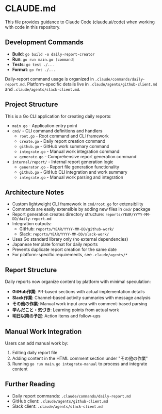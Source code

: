 # CLAUDE.md

This file provides guidance to Claude Code (claude.ai/code) when working with code in this repository.

## Development Commands

- **Build**: `go build -o daily-report-creator`
- **Run**: `go run main.go [command]`
- **Tests**: `go test ./...`
- **Format**: `go fmt ./...`

Daily-report command usage is organized in `.claude/commands/daily-report.md`.
Platform-specific details live in `.claude/agents/github-client.md` and `.claude/agents/slack-client.md`.

## Project Structure

This is a Go CLI application for creating daily reports:

- `main.go` - Application entry point
- `cmd/` - CLI command definitions and handlers
  - `root.go` - Root command and CLI framework
  - `create.go` - Daily report creation command
  - `github.go` - GitHub work summary command
  - `integrate.go` - Manual work integration command
  - `generate.go` - Comprehensive report generation command
- `internal/report/` - Internal report generation logic
  - `generator.go` - Report file generation functionality
  - `github.go` - GitHub CLI integration and work summary
  - `integrate.go` - Manual work parsing and integration

## Architecture Notes

- Custom lightweight CLI framework in `cmd/root.go` for extensibility
- Commands are easily extensible by adding new files in `cmd/` package
- Report generation creates directory structure: `reports/YEAR/YYYY-MM-DD/daily-report.md`
- Integration outputs:
  - GitHub: `reports/YEAR/YYYY-MM-DD/github-work/`
  - Slack: `reports/YEAR/YYYY-MM-DD/slack-work/`
- Uses Go standard library only (no external dependencies)
- Japanese template format for daily reports
- Prevents duplicate report creation for the same date
- For platform-specific requirements, see `.claude/agents/*`

## Report Structure

Daily reports now organize content by platform with minimal speculation:

- **GitHub作業**: PR-based sections with actual implementation details
- **Slack作業**: Channel-based activity summaries with message analysis
- **その他の作業**: Manual work input area with comment-based parsing
- **学んだこと・気づき**: Learning points from actual work
- **明日以降の予定**: Action items and follow-ups

## Manual Work Integration

Users can add manual work by:
1. Editing daily report file
2. Adding content in the HTML comment section under "その他の作業"
3. Running `go run main.go integrate-manual` to process and integrate content

## Further Reading

- Daily report commands: `.claude/commands/daily-report.md`
- GitHub client: `.claude/agents/github-client.md`
- Slack client: `.claude/agents/slack-client.md`
